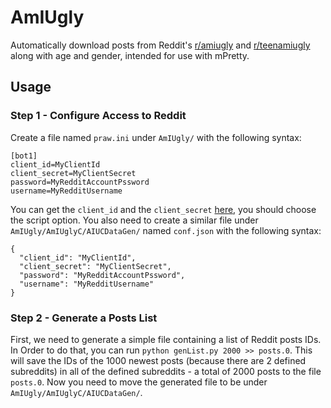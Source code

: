 # AmIUgly
Automatically download posts from Reddit's [r/amiugly](https://www.reddit.com/r/amiugly/) and [r/teenamiugly](https://www.reddit.com/r/teenamiugly/) along with age and gender, intended for use with mPretty.

## Usage
### Step 1 - Configure Access to Reddit
Create a file named `praw.ini` under `AmIUgly/` with the following syntax:
```
[bot1]
client_id=MyClientId
client_secret=MyClientSecret
password=MyRedditAccountPssword
username=MyRedditUsername
```
You can get the `client_id` and the `client_secret` [here](https://www.reddit.com/prefs/apps), you should choose the script option.
You also need to create a similar file under `AmIUgly/AmIUglyC/AIUCDataGen/` named `conf.json` with the following syntax:
```
{
  "client_id": "MyClientId",
  "client_secret": "MyClientSecret",
  "password": "MyRedditAccountPssword",
  "username": "MyRedditUsername"
}
```

### Step 2 - Generate a Posts List
First, we need to generate a simple file containing a list of Reddit posts IDs. In Order to do that, you can run `python genList.py 2000 >> posts.0`. This will save the IDs of the 1000 newest posts (because there are 2 defined subreddits) in all of the defined subreddits - a total of 2000 posts to the file `posts.0`.
Now you need to move the generated file to be under `AmIUgly/AmIUglyC/AIUCDataGen/`.
